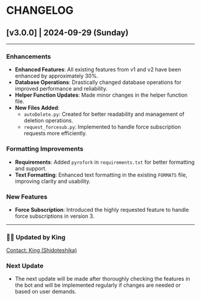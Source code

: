 # CHANGELOG

## [v3.0.0] | 2024-09-29 (Sunday)

---

### Enhancements
- **Enhanced Features**: All existing features from v1 and v2 have been enhanced by approximately 30%.
- **Database Operations**: Drastically changed database operations for improved performance and reliability.
- **Helper Function Updates**: Made minor changes in the helper function file.
- **New Files Added**:
  - `autoDelete.py`: Created for better readability and management of deletion operations.
  - `request_forcesub.py`: Implemented to handle force subscription requests more efficiently.

### Formatting Improvements
- **Requirements**: Added `pyrofork` in `requirements.txt` for better formatting and support.
- **Text Formatting**: Enhanced text formatting in the existing `FORMATS` file, improving clarity and usability.

### New Features
- **Force Subscription**: Introduced the highly requested feature to handle force subscriptions in version 3.

---

### 🧑‍💻 Updated by King
[Contact: King (Shidoteshika)](https://t.me/Shidoteshika1)

### Next Update
- The next update will be made after thoroughly checking the features in the bot and will be implemented regularly if changes are needed or based on user demands.
